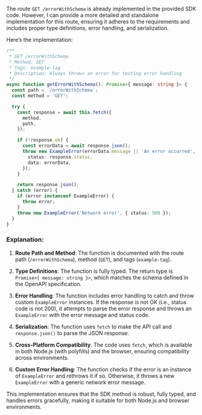 The route `GET /errorWithSchema` is already implemented in the provided SDK code. However, I can provide a more detailed and standalone implementation for this route, ensuring it adheres to the requirements and includes proper type definitions, error handling, and serialization.

Here’s the implementation:

```typescript
/**
 * GET /errorWithSchema
 * Method: GET
 * Tags: example-tag
 * Description: Always throws an error for testing error handling
 */
async function getErrorWithSchema(): Promise<{ message: string }> {
  const path = `/errorWithSchema`;
  const method = 'GET';

  try {
    const response = await this.fetch({
      method,
      path,
    });

    if (!response.ok) {
      const errorData = await response.json();
      throw new ExampleError(errorData.message || 'An error occurred', {
        status: response.status,
        data: errorData,
      });
    }

    return response.json();
  } catch (error) {
    if (error instanceof ExampleError) {
      throw error;
    }
    throw new ExampleError('Network error', { status: 500 });
  }
}
```

### Explanation:

1. **Route Path and Method**: The function is documented with the route path (`/errorWithSchema`), method (`GET`), and tags (`example-tag`).

2. **Type Definitions**: The function is fully typed. The return type is `Promise<{ message: string }>`, which matches the schema defined in the OpenAPI specification.

3. **Error Handling**: The function includes error handling to catch and throw custom `ExampleError` instances. If the response is not OK (i.e., status code is not 200), it attempts to parse the error response and throws an `ExampleError` with the error message and status code.

4. **Serialization**: The function uses `fetch` to make the API call and `response.json()` to parse the JSON response.

5. **Cross-Platform Compatibility**: The code uses `fetch`, which is available in both Node.js (with polyfills) and the browser, ensuring compatibility across environments.

6. **Custom Error Handling**: The function checks if the error is an instance of `ExampleError` and rethrows it if so. Otherwise, it throws a new `ExampleError` with a generic network error message.

This implementation ensures that the SDK method is robust, fully typed, and handles errors gracefully, making it suitable for both Node.js and browser environments.